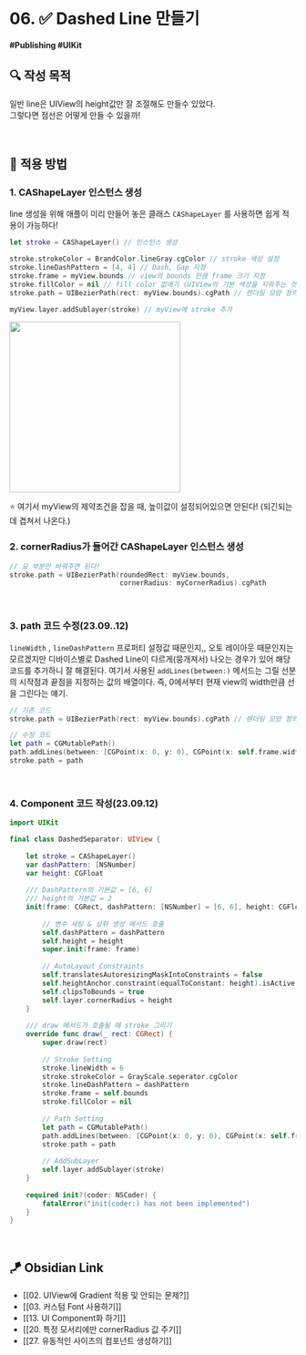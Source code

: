 # 06. ✅ Dashed Line 만들기

#### #Publishing #UIKit 

## **🔍** 작성 목적

일반 line은 UIView의 height값만 잘 조절해도 만들수 있었다.   
그렇다면 점선은 어떻게 만들 수 있을까!

<br>

## 📌 적용 방법

### 1. CAShapeLayer 인스턴스 생성

line 생성을 위해 애플이 미리 만들어 놓은 클래스 `CAShapeLayer` 를 사용하면 쉽게 적용이 가능하다!  

~~~swift
let stroke = CAShapeLayer() // 인스턴스 생성

stroke.strokeColor = BrandColor.lineGray.cgColor // stroke 색상 설정
stroke.lineDashPattern = [4, 4] // Dash, Gap 지정
stroke.frame = myView.bounds // view의 bounds 만큼 frame 크기 지정
stroke.fillColor = nil // fill color 없애기 (UIView의 기본 색상을 지워주는 것)
stroke.path = UIBezierPath(rect: myView.bounds).cgPath // 렌더링 모양 정의

myView.layer.addSublayer(stroke) // myView에 stroke 추가
~~~

<img width="300" src="https://user-images.githubusercontent.com/113565086/227399436-56fb43d3-e806-452d-8039-e6de6b7077bf.png">

⭐️ 여기서 myView의 제약조건을 잡을 때, 높이값이 설정되어있으면 안된다! (되긴되는데 겹쳐서 나온다.)
<br>

### 2. cornerRadius가 들어간 CAShapeLayer 인스턴스 생성

~~~swift
// 요 부분만 바꿔주면 된다!
stroke.path = UIBezierPath(roundedRect: myView.bounds,
                           cornerRadius: myCornerRadius).cgPath
~~~
<br>

### 3. path 코드 수정(23.09..12)

`lineWidth` , `lineDashPattern` 프로퍼티 설정값 때문인지,, 오토 레이아웃 때문인지는 모르겠지만 디바이스별로 Dashed Line이 다르게(뭉개져서) 나오는 경우가 있어 해당 코드를 추가하니 잘 해결된다. 여기서 사용된 `addLines(between:)` 메서드는 그릴 선분의 시작점과 끝점을 지정하는 값의 배열이다. 즉, 0에서부터 현재 view의 width만큼 선을 그린다는 얘기.

~~~swift
// 기존 코드
stroke.path = UIBezierPath(rect: myView.bounds).cgPath // 렌더링 모양 정의

// 수정 코드
let path = CGMutablePath()
path.addLines(between: [CGPoint(x: 0, y: 0), CGPoint(x: self.frame.width, y: 0)])
stroke.path = path
~~~
<br>

### 4. Component 코드 작성(23.09.12)

~~~swift
import UIKit

final class DashedSeparator: UIView {
    
    let stroke = CAShapeLayer()
    var dashPattern: [NSNumber]
    var height: CGFloat
    
    /// DashPattern의 기본값 = [6, 6]
    /// height의 기본값 = 2
    init(frame: CGRect, dashPattern: [NSNumber] = [6, 6], height: CGFloat = 2) {
        
        // 변수 세팅 & 상위 생성 메서드 호출
        self.dashPattern = dashPattern
        self.height = height
        super.init(frame: frame)
        
        // AutoLayout Constraints
        self.translatesAutoresizingMaskIntoConstraints = false
        self.heightAnchor.constraint(equalToConstant: height).isActive = true
        self.clipsToBounds = true
        self.layer.cornerRadius = height
    }
    
	/// draw 메서드가 호출될 때 stroke 그리기
    override func draw(_ rect: CGRect) {
        super.draw(rect)
        
        // Stroke Setting
        stroke.lineWidth = 6
        stroke.strokeColor = GrayScale.seperator.cgColor
        stroke.lineDashPattern = dashPattern
        stroke.frame = self.bounds
        stroke.fillColor = nil
		
		// Path Setting
        let path = CGMutablePath()
        path.addLines(between: [CGPoint(x: 0, y: 0), CGPoint(x: self.frame.width, y: 0)])
        stroke.path = path
        
        // AddSubLayer
        self.layer.addSublayer(stroke)
    }
    
    required init?(coder: NSCoder) {
        fatalError("init(coder:) has not been implemented")
    }
}
~~~
<br>

## 🪁 Obsidian Link
- [[02. UIView에 Gradient 적용 및 안되는 문제?]]
- [[03. 커스텀 Font 사용하기]]
- [[13. UI Component화 하기]]
- [[20. 특정 모서리에만 cornerRadius 값 주기]]
- [[27. 유동적인 사이즈의 컴포넌트 생성하기]]
